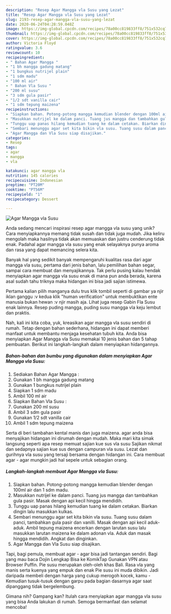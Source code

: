 ```yaml
---
description: "Resep Agar Mangga vla Susu yang Lezat"
title: "Resep Agar Mangga vla Susu yang Lezat"
slug: 2193-resep-agar-mangga-vla-susu-yang-lezat
date: 2020-06-24T04:28:59.048Z
image: https://img-global.cpcdn.com/recipes/78a00cc819833ff8/751x532cq70/agar-mangga-vla-susu-foto-resep-utama.jpg
thumbnail: https://img-global.cpcdn.com/recipes/78a00cc819833ff8/751x532cq70/agar-mangga-vla-susu-foto-resep-utama.jpg
cover: https://img-global.cpcdn.com/recipes/78a00cc819833ff8/751x532cq70/agar-mangga-vla-susu-foto-resep-utama.jpg
author: Victoria Floyd
ratingvalue: 3.6
reviewcount: 10
recipeingredient:
- " Bahan Agar Mangga "
- "1 bh mangga gadung matang"
- "1 bungkus nutrijel plain"
- "1 sdm madu"
- "100 ml air"
- " Bahan Vla Susu "
- "200 ml susu"
- "3 sdm gula pasir"
- "1/2 sdt vanilla cair"
- "1 sdm tepung maizena"
recipeinstructions:
- "Siapkan bahan. Potong-potong mangga kemudian blender dengan 100ml air dan 1 sdm madu."
- "Masukkan nutrijel ke dalam panci. Tuang jus mangga dan tambahkan gula pasir. Masak dengan api kecil hingga mendidih."
- "Tunggu uap panas hilang kemudian tuang ke dalam cetakan. Biarkan dingin lalu masukkan kulkas."
- "Sembari menunggu agar set kita bikin vla susu. Tuang susu dalam panci, tambahkan gula pasir dan vanilli. Masak dengan api kecil aduk-aduk. Ambil tepung maizena encerkan dengan larutan susu lalu masukkan larutan maizena ke dalam adonan vla. Aduk dan masak hingga mendidih. Angkat dan dinginkan."
- "Agar Mangga dan Vla Susu siap disajikan."
categories:
- Resep
tags:
- agar
- mangga
- vla

katakunci: agar mangga vla 
nutrition: 145 calories
recipecuisine: Indonesian
preptime: "PT20M"
cooktime: "PT56M"
recipeyield: "1"
recipecategory: Dessert

---
```



![Agar Mangga vla Susu](https://img-global.cpcdn.com/recipes/78a00cc819833ff8/751x532cq70/agar-mangga-vla-susu-foto-resep-utama.jpg)

Anda sedang mencari inspirasi resep agar mangga vla susu yang unik? Cara menyiapkannya memang tidak susah dan tidak juga mudah. Jika keliru mengolah maka hasilnya tidak akan memuaskan dan justru cenderung tidak enak. Padahal agar mangga vla susu yang enak selayaknya punya aroma dan rasa yang dapat memancing selera kita.

Banyak hal yang sedikit banyak mempengaruhi kualitas rasa dari agar mangga vla susu, pertama dari jenis bahan, lalu pemilihan bahan segar, sampai cara membuat dan menyajikannya. Tak perlu pusing kalau hendak menyiapkan agar mangga vla susu enak di mana pun anda berada, karena asal sudah tahu triknya maka hidangan ini bisa jadi sajian istimewa.

Pertama kalian pilih manganya dulu trus klik tombil seperti di gambar ya njir iklan ganggu :v kedua klik &#34;human verification&#34; untuk membuktikan ente manusia bukan hewan :v njir masih aja. Lihat juga resep Gabin Fla Susu enak lainnya. Resep puding mangga, puding susu mangga vla keju lembut dan praktis.


Nah, kali ini kita coba, yuk, kreasikan agar mangga vla susu sendiri di rumah. Tetap dengan bahan sederhana, hidangan ini dapat memberi manfaat untuk membantu menjaga kesehatan tubuh kita. Anda bisa menyiapkan Agar Mangga vla Susu memakai 10 jenis bahan dan 5 tahap pembuatan. Berikut ini langkah-langkah dalam menyiapkan hidangannya.

<!--inarticleads1-->

##### Bahan-bahan dan bumbu yang digunakan dalam menyiapkan Agar Mangga vla Susu:

1. Sediakan  Bahan Agar Mangga :
1. Gunakan 1 bh mangga gadung matang
1. Gunakan 1 bungkus nutrijel plain
1. Siapkan 1 sdm madu
1. Ambil 100 ml air
1. Siapkan  Bahan Vla Susu :
1. Gunakan 200 ml susu
1. Ambil 3 sdm gula pasir
1. Gunakan 1/2 sdt vanilla cair
1. Ambil 1 sdm tepung maizena


Serta di beri tambahan kental manis dan juga maizena. agar anda bisa menyajikan hidangan ini dirumah dengan mudah. Maka mari kita simak langsung seperti apa resep memuat sajian kue sus vla susu Sajikan nikmat dan sedapnya sajian kue sus dengan campuran vla susu. Lezat dan gurihnya vla susu yang tersaji bersama dengan hidangan ini. Cara membuat agar - agar mungkin jadi hal sepele untuk sebagian orang. 

<!--inarticleads2-->

##### Langkah-langkah membuat Agar Mangga vla Susu:

1. Siapkan bahan. Potong-potong mangga kemudian blender dengan 100ml air dan 1 sdm madu.
1. Masukkan nutrijel ke dalam panci. Tuang jus mangga dan tambahkan gula pasir. Masak dengan api kecil hingga mendidih.
1. Tunggu uap panas hilang kemudian tuang ke dalam cetakan. Biarkan dingin lalu masukkan kulkas.
1. Sembari menunggu agar set kita bikin vla susu. Tuang susu dalam panci, tambahkan gula pasir dan vanilli. Masak dengan api kecil aduk-aduk. Ambil tepung maizena encerkan dengan larutan susu lalu masukkan larutan maizena ke dalam adonan vla. Aduk dan masak hingga mendidih. Angkat dan dinginkan.
1. Agar Mangga dan Vla Susu siap disajikan.


Tapi, bagi pemula, membuat agar - agar bisa jadi tantangan sendiri. Bagi yang mau baca Dojin Lengkap Bisa ke KomikTap Gunakan VPN atau Browser Puffin. Pie susu merupakan oleh-oleh khas Bali. Rasa vla yang manis serta kuenya yang empuk dan enak Pie susu ini muda dibikin. Jadi daripada membeli dengan harga yang cukup merogoh kocek, kamu - Kemudian tusuk-tusuk dengan garpu pada bagian dasarnya agar saat dipanggang tidak bergelembung. 

Gimana nih? Gampang kan? Itulah cara menyiapkan agar mangga vla susu yang bisa Anda lakukan di rumah. Semoga bermanfaat dan selamat mencoba!

